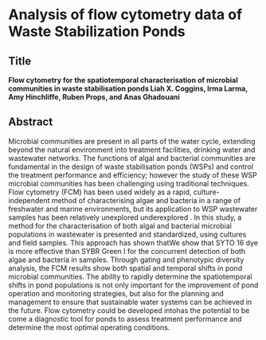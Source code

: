 # Analysis of flow cytometry data of Waste Stabilization Ponds

## Title
**Flow cytometry for the spatiotemporal characterisation of microbial communities in waste stabilisation ponds
Liah X. Coggins, Irma Larma, Amy Hinchliffe, Ruben Props, and Anas Ghadouani**

## Abstract
Microbial communities are present in all parts of the water cycle, extending beyond the natural environment into treatment facilities, drinking water and wastewater networks. The functions of algal and bacterial communities are fundamental in the design of waste stabilisation ponds (WSPs) and control the treatment performance and efficiency; however the study of these WSP microbial communities has been challenging using traditional techniques. Flow cytometry (FCM) has been used widely as a rapid, culture-independent method of characterising algae and bacteria in a range of freshwater and marine environments, but its application to WSP wastewater samples has been relatively unexplored underexplored . In this study, a method for the characterisation of both algal and bacterial microbial populations in wastewater is presented and standardized, using cultures and field samples. This approach has shown thatWe show that SYTO 16 dye is more effective than SYBR Green I for the concurrent detection of both algae and bacteria in samples. Through gating and phenotypic diversity analysis, the FCM results show both spatial and temporal shifts in pond microbial communities. The ability to rapidly determine the spatiotemporal shifts in pond populations is not only important for the improvement of pond operation and monitoring strategies, but also for the planning and management to ensure that sustainable water systems can be achieved in the future. Flow cytometry could be developed intohas the potential to be come a diagnostic tool for ponds to assess treatment performance and determine the most optimal operating conditions.
